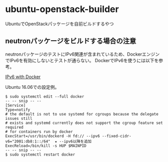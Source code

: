 # ubuntu-openstack-builder
UbuntuでOpenStackパッケージを自前ビルドするやつ

## neutronパッケージをビルドする場合の注意

neutronパッケージのテストにIPv6関連が含まれているため、DockerエンジンでIPv6を有効にしないとテストが通らない。
DockerでIPv6を使うには以下を参考。

[IPv6 with Docker](https://docs.docker.com/engine/userguide/networking/default_network/ipv6/)

Ubuntu 16.06での設定例。

```
$ sudo systemctl edit --full docker
-- -- snip -- --
[Service]
Type=notify
# the default is not to use systemd for cgroups because the delegate issues still
# exists and systemd currently does not support the cgroup feature set required
# for containers run by docker
ExecStart=/usr/bin/dockerd -H fd:// --ipv6 --fixed-cidr-v6="2001:db8:1::/64"  ★ --ipv6以降を追加
ExecReload=/bin/kill -s HUP $MAINPID
-- -- snip -- --
$ sudo systemctl restart docker
```
